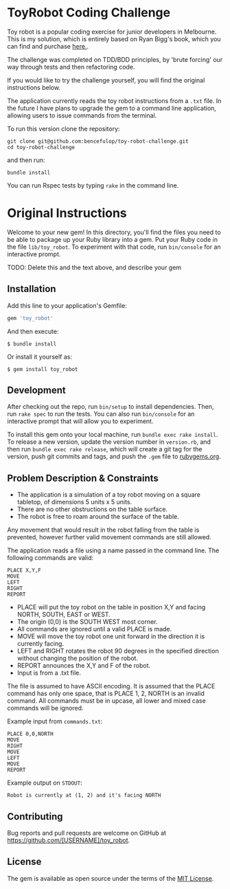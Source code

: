 # ToyRobot Coding Challenge

Toy robot is a popular coding exercise for junior developers in Melbourne. This is my solution, which is entirely based on Ryan Bigg's book, which you can find and purchase [here.](https://leanpub.com/toyrobot/).

The challenge was completed on TDD/BDD principles, by 'brute forcing' our way through tests and then refactoring code.

If you would like to try the challenge yourself, you will find the original instructions below.

The application currently reads the toy robot instructions from a `.txt` file. In the future I have plans to upgrade the gem to a command line application, allowing users to issue commands from the terminal.

To run this version clone the repository:

```
git clone git@github.com:bencefulop/toy-robot-challenge.git
cd toy-robot-challenge
```

and then run:

```
bundle install
```

You can run Rspec tests by typing `rake` in the command line.

# Original Instructions

Welcome to your new gem! In this directory, you'll find the files you need to be able to package up your Ruby library into a gem. Put your Ruby code in the file `lib/toy_robot`. To experiment with that code, run `bin/console` for an interactive prompt.

TODO: Delete this and the text above, and describe your gem

## Installation

Add this line to your application's Gemfile:

```ruby
gem 'toy_robot'
```

And then execute:

    $ bundle install

Or install it yourself as:

    $ gem install toy_robot

## Development

After checking out the repo, run `bin/setup` to install dependencies. Then, run `rake spec` to run the tests. You can also run `bin/console` for an interactive prompt that will allow you to experiment.

To install this gem onto your local machine, run `bundle exec rake install`. To release a new version, update the version number in `version.rb`, and then run `bundle exec rake release`, which will create a git tag for the version, push git commits and tags, and push the `.gem` file to [rubygems.org](https://rubygems.org).

## Problem Description & Constraints

- The application is a simulation of a toy robot moving on a square tabletop, of dimensions 5 units x 5 units.
- There are no other obstructions on the table surface.
- The robot is free to roam around the surface of the table.

Any movement that would result in the robot falling from the table is prevented, however further valid movement commands are still allowed.

The application reads a file using a name passed in the command line. The following commands are valid:

```
PLACE X,Y,F
MOVE
LEFT
RIGHT
REPORT
```

- PLACE will put the toy robot on the table in position X,Y and facing NORTH, SOUTH, EAST or WEST.
- The origin (0,0) is the SOUTH WEST most corner.
- All commands are ignored until a valid PLACE is made.
- MOVE will move the toy robot one unit forward in the direction it is currently facing.
- LEFT and RIGHT rotates the robot 90 degrees in the specified direction without changing the position of the robot.
- REPORT announces the X,Y and F of the robot.
- Input is from a .txt file.

The file is assumed to have ASCII encoding. It is assumed that the PLACE command has only one space, that is PLACE 1, 2, NORTH is an invalid command. All commands must be in upcase, all lower and mixed case commands will be ignored.

Example input from `commands.txt`:

```
PLACE 0,0,NORTH
MOVE
RIGHT
MOVE
LEFT
MOVE
REPORT
```

Example output on `STDOUT`:

```
Robot is currently at (1, 2) and it's facing NORTH
```

## Contributing

Bug reports and pull requests are welcome on GitHub at https://github.com/[USERNAME]/toy_robot.

## License

The gem is available as open source under the terms of the [MIT License](https://opensource.org/licenses/MIT).
